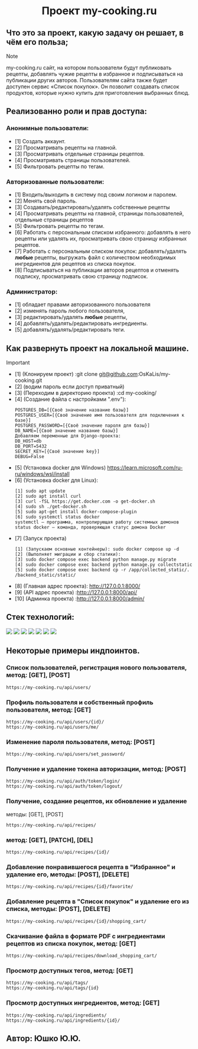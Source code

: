 <div id="header" align="center">
  <h1>Проект my-cooking.ru</h1>
</div>

## Что это за проект, какую задачу он решает, в чём его польза;
> [!NOTE]
> my-cooking.ru сайт, на котором пользователи будут публиковать рецепты,
> добавлять чужие рецепты в избранное и подписываться на публикации других авторов.
> Пользователям сайта также будет доступен сервис «Список покупок».
> Он позволит создавать список продуктов, которые нужно купить для приготовления выбранных блюд.

## Реализованно роли и прав доступа:
### Анонимные пользователи:
* [1] Создать аккаунт.
* [2] Просматривать рецепты на главной.
* [3] Просматривать отдельные страницы рецептов.
* [4] Просматривать страницы пользователей.
* [5] Фильтровать рецепты по тегам.
### Авторизованные пользователи:
* [1] Входить/выходить в систему под своим логином и паролем.
* [2] Менять свой пароль.
* [3] Создавать/редактировать/удалять собственные рецепты
* [4] Просматривать рецепты на главной, страницы пользователей, отдельные страницы рецептов
* [5] Фильтровать рецепты по тегам.
* [6] Работать с персональным списком избранного: добавлять в него рецепты или удалять их, просматривать свою страницу избранных рецептов.
* [7] Работать с персональным списком покупок: добавлять/удалять **любые** рецепты, выгружать файл с количеством необходимых ингредиентов для рецептов из списка покупок.
* [8] Подписываться на публикации авторов рецептов и отменять подписку, просматривать свою страницу подписок.
### Администратор:
* [1] обладает правами авторизованного пользователя
* [2] изменять пароль любого пользователя,
* [3] редактировать/удалять **любые** рецепты,
* [4] добавлять/удалять/редактировать ингредиенты.
* [5] добавлять/удалять/редактировать теги.

## Как развернуть проект на локальной машине.
> [!IMPORTANT]
> * [1] (Клонируем проект) :git clone git@github.com:OsKaLis/my-cooking.git
> * [2] (водим пароль если доступ приватный)
> * [3] (Переходим в директорию проекта) :cd my-cooking/
> * [4] (Создание файла с настройками ".env"):
>   ```
>   POSTGRES_DB=[{Своё значение название базы}]
>   POSTGRES_USER=[{Своё значение имя пользователя для подключения к базе}]
>   POSTGRES_PASSWORD=[{Своё значение пароля для базы}]
>   DB_NAME=[{Своё значение название базы}]
>   Добавляем переменные для Django-проекта:
>   DB_HOST=db
>   DB_PORT=5432
>   SECRET_KEY=[{Своё значение key}]
>   DEBUG=False
> * [5] (Установка docker для Windows) https://learn.microsoft.com/ru-ru/windows/wsl/install
> * [6] (Установка docker для Linux):
>   ``` 
>   [1] sudo apt update
>   [2] sudo apt install curl
>   [3] curl -fSL https://get.docker.com -o get-docker.sh 
>   [4] sudo sh ./get-docker.sh
>   [5] sudo apt-get install docker-compose-plugin
>   [6] sudo systemctl status docker 
>   systemctl — программа, контролирующая работу системных демонов
>   status docker — команда, проверяющая статус демона Docker
> * [7] (Запуск проекта)
>   ```
>   [1] (Запускаем основные контейнеры): sudo docker compose up -d
>   [2] (Выполняет миграции и сбор статики):
>   [3] sudo docker compose exec backend python manage.py migrate
>   [4] sudo docker compose exec backend python manage.py collectstatic
>   [5] sudo docker compose exec backend cp -r /app/collected_static/. /backend_static/static/
> * [8] (Главная адрес проекта): http://127.0.0.1:8000/
> * [9] (API адрес проекта) :http://127.0.0.1:8000/api/
> * [10] (Админка проекта) :http://127.0.0.1:8000/admin/

## Cтек технологий:
<img src="https://img.shields.io/badge/PostgreSQL_-13.12-white"> <img src="https://img.shields.io/badge/Python_-3.9.10-green"> <img src="https://img.shields.io/badge/Gunicorn_-20.1.0-black">
<img src="https://img.shields.io/badge/Django_-3.2.3-green"> <img src="https://img.shields.io/badge/Rest_-3.12.4-deepskyblue"> <img src="https://img.shields.io/badge/Docker_-24.0.5-blue">
<img src="https://img.shields.io/badge/Nginx_-1.19.3-green"> 

## Некоторые примеры индпоинтов.
### Список пользователей, регистрация нового пользователя, метод: [GET], [POST]
```
https://my-cooking.ru/api/users/
```
### Профиль пользователя и собственный профиль пользователя, метод: [GET]
```
https://my-cooking.ru/api/users/{id}/     
https://my-cooking.ru/api/users/me/     
```
### Изменение пароля пользователя, метод: [POST]
```
https://my-cooking.ru/api/users/set_password/     
```
### Получение и удаление токена авторизации, метод: [POST]
```
https://my-cooking.ru/api/auth/token/login/
https://my-cooking.ru/api/auth/token/logout/
```
### Получение, создание рецептов, их обновление и удаление
методы: [GET], [POST]
```
https://my-cooking.ru/api/recipes/   
```
### метод: [GET], [PATCH], [DEL]
```
https://my-cooking.ru/api/recipes/{id}/   
```
### Добавление понравившегося рецепта в "Избранное" и удаление его, методы: [POST], [DELETE]
```
https://my-cooking.ru/api/recipes/{id}/favorite/    
```
### Добавление рецепта в "Список покупок" и удаление его из списка, методы: [POST], [DELETE]
```
https://my-cooking.ru/api/recipes/{id}/shopping_cart/    
```
### Скачивание файла в формате PDF с ингредиентами рецептов из списка покупок, метод: [GET]
```
https://my-cooking.ru/api/recipes/download_shopping_cart/     
```
### Просмотр доступных тегов, метод: [GET]
```
https://my-cooking.ru/api/tags/     
https://my-cooking.ru/api/tags/{id}     
```
### Просмотр доступных ингредиентов, метод: [GET]
```
https://my-cooking.ru/api/ingredients/     
https://my-cooking.ru/api/ingredients/{id}/    
```
## Автор: Юшко Ю.Ю.
